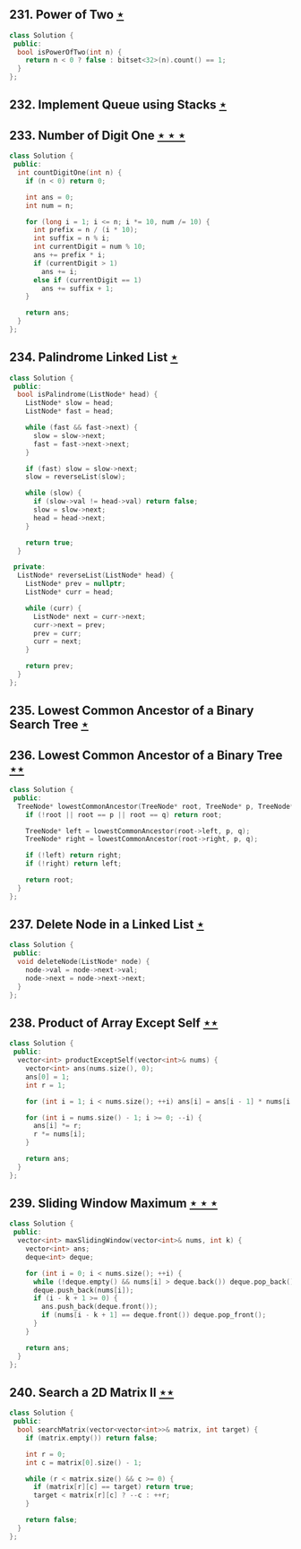 ## 231. Power of Two [$\star$](https://leetcode.com/problems/power-of-two)

```cpp
class Solution {
 public:
  bool isPowerOfTwo(int n) {
    return n < 0 ? false : bitset<32>(n).count() == 1;
  }
};
```

## 232. Implement Queue using Stacks [$\star$](https://leetcode.com/problems/implement-queue-using-stacks)

## 233. Number of Digit One [$\star\star\star$](https://leetcode.com/problems/number-of-digit-one)

```cpp
class Solution {
 public:
  int countDigitOne(int n) {
    if (n < 0) return 0;

    int ans = 0;
    int num = n;

    for (long i = 1; i <= n; i *= 10, num /= 10) {
      int prefix = n / (i * 10);
      int suffix = n % i;
      int currentDigit = num % 10;
      ans += prefix * i;
      if (currentDigit > 1)
        ans += i;
      else if (currentDigit == 1)
        ans += suffix + 1;
    }

    return ans;
  }
};
```

## 234. Palindrome Linked List [$\star$](https://leetcode.com/problems/palindrome-linked-list)

```cpp
class Solution {
 public:
  bool isPalindrome(ListNode* head) {
    ListNode* slow = head;
    ListNode* fast = head;

    while (fast && fast->next) {
      slow = slow->next;
      fast = fast->next->next;
    }

    if (fast) slow = slow->next;
    slow = reverseList(slow);

    while (slow) {
      if (slow->val != head->val) return false;
      slow = slow->next;
      head = head->next;
    }

    return true;
  }

 private:
  ListNode* reverseList(ListNode* head) {
    ListNode* prev = nullptr;
    ListNode* curr = head;

    while (curr) {
      ListNode* next = curr->next;
      curr->next = prev;
      prev = curr;
      curr = next;
    }

    return prev;
  }
};
```

## 235. Lowest Common Ancestor of a Binary Search Tree [$\star$](https://leetcode.com/problems/lowest-common-ancestor-of-a-binary-search-tree)

## 236. Lowest Common Ancestor of a Binary Tree [$\star\star$](https://leetcode.com/problems/lowest-common-ancestor-of-a-binary-tree)

```cpp
class Solution {
 public:
  TreeNode* lowestCommonAncestor(TreeNode* root, TreeNode* p, TreeNode* q) {
    if (!root || root == p || root == q) return root;

    TreeNode* left = lowestCommonAncestor(root->left, p, q);
    TreeNode* right = lowestCommonAncestor(root->right, p, q);

    if (!left) return right;
    if (!right) return left;

    return root;
  }
};
```

## 237. Delete Node in a Linked List [$\star$](https://leetcode.com/problems/delete-node-in-a-linked-list)

```cpp
class Solution {
 public:
  void deleteNode(ListNode* node) {
    node->val = node->next->val;
    node->next = node->next->next;
  }
};
```

## 238. Product of Array Except Self [$\star\star$](https://leetcode.com/problems/product-of-array-except-self)

```cpp
class Solution {
 public:
  vector<int> productExceptSelf(vector<int>& nums) {
    vector<int> ans(nums.size(), 0);
    ans[0] = 1;
    int r = 1;

    for (int i = 1; i < nums.size(); ++i) ans[i] = ans[i - 1] * nums[i - 1];

    for (int i = nums.size() - 1; i >= 0; --i) {
      ans[i] *= r;
      r *= nums[i];
    }

    return ans;
  }
};
```

## 239. Sliding Window Maximum [$\star\star\star$](https://leetcode.com/problems/sliding-window-maximum)

```cpp
class Solution {
 public:
  vector<int> maxSlidingWindow(vector<int>& nums, int k) {
    vector<int> ans;
    deque<int> deque;

    for (int i = 0; i < nums.size(); ++i) {
      while (!deque.empty() && nums[i] > deque.back()) deque.pop_back();
      deque.push_back(nums[i]);
      if (i - k + 1 >= 0) {
        ans.push_back(deque.front());
        if (nums[i - k + 1] == deque.front()) deque.pop_front();
      }
    }

    return ans;
  }
};
```

## 240. Search a 2D Matrix II [$\star\star$](https://leetcode.com/problems/search-a-2d-matrix-ii)

```cpp
class Solution {
 public:
  bool searchMatrix(vector<vector<int>>& matrix, int target) {
    if (matrix.empty()) return false;

    int r = 0;
    int c = matrix[0].size() - 1;

    while (r < matrix.size() && c >= 0) {
      if (matrix[r][c] == target) return true;
      target < matrix[r][c] ? --c : ++r;
    }

    return false;
  }
};
```
